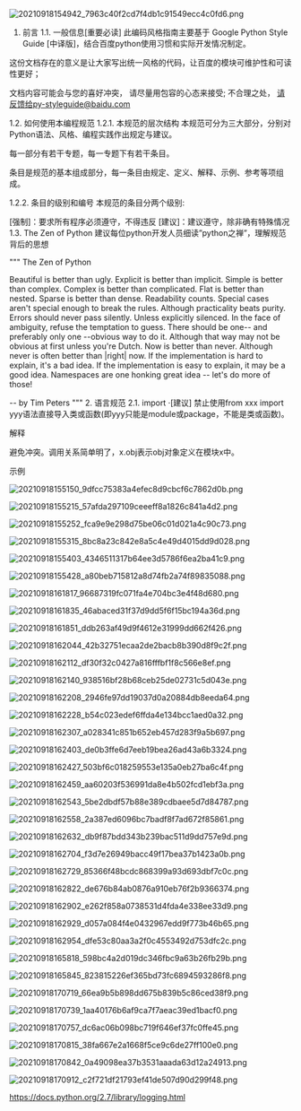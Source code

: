 ![20210918154942_7963c40f2cd7f4db1c91549ecc4c0fd6.png](https://zjj-1307432767.cos.ap-shanghai.myqcloud.com/20210918154942_7963c40f2cd7f4db1c91549ecc4c0fd6.png?q-sign-algorithm=sha1&q-ak=AKIDvgBQO5VeWZMs74l8G7gyzjCPL1RbU5PU&q-sign-time=1631951382;1663487382&q-key-time=1631951382;1663487382&q-header-list=&q-url-param-list=&q-signature=522c781228e501a4a6dcc94985f8e26522f092ab)


1. 前言
1.1. 一般信息[重要必读]
此编码风格指南主要基于 Google Python Style Guide [中译版]，结合百度python使用习惯和实际开发情况制定。

这份文档存在的意义是让大家写出统一风格的代码，让百度的模块可维护性和可读性更好；

文档内容可能会与您的喜好冲突， 请尽量用包容的心态来接受; 不合理之处， 请反馈给py-styleguide@baidu.com

1.2. 如何使用本编程规范
1.2.1. 本规范的层次结构
本规范可分为三大部分，分别对Python语法、风格、编程实践作出规定与建议。

每一部分有若干专题，每一专题下有若干条目。

条目是规范的基本组成部分，每一条目由规定、定义、解释、示例、参考等项组成。

1.2.2. 条目的级别和编号
本规范的条目分两个级别:

[强制]：要求所有程序必须遵守，不得违反
[建议]：建议遵守，除非确有特殊情况
1.3. The Zen of Python
建议每位python开发人员细读”python之禅”，理解规范背后的思想

"""
The Zen of Python

 Beautiful is better than ugly.
 Explicit is better than implicit.
 Simple is better than complex.
 Complex is better than complicated.
 Flat is better than nested.
 Sparse is better than dense.
 Readability counts.
 Special cases aren't special enough to break the rules.
 Although practicality beats purity.
 Errors should never pass silently.
 Unless explicitly silenced.
 In the face of ambiguity, refuse the temptation to guess.
 There should be one-- and preferably only one --obvious way to do it.
 Although that way may not be obvious at first unless you're Dutch.
 Now is better than never.
 Although never is often better than |right| now.
 If the implementation is hard to explain, it's a bad idea.
 If the implementation is easy to explain, it may be a good idea.
 Namespaces are one honking great idea -- let's do more of those!

-- by Tim Peters
"""
2. 语言规范
2.1. import
·[建议] 禁止使用from xxx import yyy语法直接导入类或函数(即yyy只能是module或package，不能是类或函数)。

解释

避免冲突。调用关系简单明了，x.obj表示obj对象定义在模块x中。

示例


![20210918155150_9dfcc75383a4efec8d9cbcf6c7862d0b.png](https://zjj-1307432767.cos.ap-shanghai.myqcloud.com/20210918155150_9dfcc75383a4efec8d9cbcf6c7862d0b.png?q-sign-algorithm=sha1&q-ak=AKIDvgBQO5VeWZMs74l8G7gyzjCPL1RbU5PU&q-sign-time=1631951510;1663487510&q-key-time=1631951510;1663487510&q-header-list=&q-url-param-list=&q-signature=bfaf96ad39d15a0375d33efce00701a089e2b9ec)



![20210918155215_57afda297109ceeeff8a1826c841a4d2.png](https://zjj-1307432767.cos.ap-shanghai.myqcloud.com/20210918155215_57afda297109ceeeff8a1826c841a4d2.png?q-sign-algorithm=sha1&q-ak=AKIDvgBQO5VeWZMs74l8G7gyzjCPL1RbU5PU&q-sign-time=1631951535;1663487535&q-key-time=1631951535;1663487535&q-header-list=&q-url-param-list=&q-signature=1603b0efd06d93b0d25f8b1af78294aa93a4e1db)



![20210918155252_fca9e9e298d75be06c01d021a4c90c73.png](https://zjj-1307432767.cos.ap-shanghai.myqcloud.com/20210918155252_fca9e9e298d75be06c01d021a4c90c73.png?q-sign-algorithm=sha1&q-ak=AKIDvgBQO5VeWZMs74l8G7gyzjCPL1RbU5PU&q-sign-time=1631951571;1663487571&q-key-time=1631951571;1663487571&q-header-list=&q-url-param-list=&q-signature=4786c26079b45a815aaafb9fc9d306aae83b3e3e)


![20210918155315_8bc8a23c842e8a5c4e49d4015dd9d028.png](https://zjj-1307432767.cos.ap-shanghai.myqcloud.com/20210918155315_8bc8a23c842e8a5c4e49d4015dd9d028.png?q-sign-algorithm=sha1&q-ak=AKIDvgBQO5VeWZMs74l8G7gyzjCPL1RbU5PU&q-sign-time=1631951595;1663487595&q-key-time=1631951595;1663487595&q-header-list=&q-url-param-list=&q-signature=ba6aad4c83f8691c3a35fa582f155938cddcab5d)


![20210918155403_4346511317b64ee3d5786f6ea2ba41c9.png](https://zjj-1307432767.cos.ap-shanghai.myqcloud.com/20210918155403_4346511317b64ee3d5786f6ea2ba41c9.png?q-sign-algorithm=sha1&q-ak=AKIDvgBQO5VeWZMs74l8G7gyzjCPL1RbU5PU&q-sign-time=1631951643;1663487643&q-key-time=1631951643;1663487643&q-header-list=&q-url-param-list=&q-signature=81fe5152f897857b826075ba8c35e56b5fbd46d5)

![20210918155428_a80beb715812a8d74fb2a74f89835088.png](https://zjj-1307432767.cos.ap-shanghai.myqcloud.com/20210918155428_a80beb715812a8d74fb2a74f89835088.png?q-sign-algorithm=sha1&q-ak=AKIDvgBQO5VeWZMs74l8G7gyzjCPL1RbU5PU&q-sign-time=1631951668;1663487668&q-key-time=1631951668;1663487668&q-header-list=&q-url-param-list=&q-signature=181d5aefccf872789550178a1584426d029999be)

![20210918161817_96687319fc071fa4e704bc3e4f48d680.png](https://zjj-1307432767.cos.ap-shanghai.myqcloud.com/20210918161817_96687319fc071fa4e704bc3e4f48d680.png?q-sign-algorithm=sha1&q-ak=AKIDvgBQO5VeWZMs74l8G7gyzjCPL1RbU5PU&q-sign-time=1631953097;1663489097&q-key-time=1631953097;1663489097&q-header-list=&q-url-param-list=&q-signature=e82d57c647b4aced3c3ab245aa84170928ea5643)


![20210918161835_46abaced31f37d9dd5f6f15bc194a36d.png](https://zjj-1307432767.cos.ap-shanghai.myqcloud.com/20210918161835_46abaced31f37d9dd5f6f15bc194a36d.png?q-sign-algorithm=sha1&q-ak=AKIDvgBQO5VeWZMs74l8G7gyzjCPL1RbU5PU&q-sign-time=1631953114;1663489114&q-key-time=1631953114;1663489114&q-header-list=&q-url-param-list=&q-signature=c2b84cc8fa390fa8cede61b4f06e1197597c1ce0)

![20210918161851_ddb263af49d9f4612e31999dd662f426.png](https://zjj-1307432767.cos.ap-shanghai.myqcloud.com/20210918161851_ddb263af49d9f4612e31999dd662f426.png?q-sign-algorithm=sha1&q-ak=AKIDvgBQO5VeWZMs74l8G7gyzjCPL1RbU5PU&q-sign-time=1631953131;1663489131&q-key-time=1631953131;1663489131&q-header-list=&q-url-param-list=&q-signature=63d15f938cc18ecc8d4a36bbfeca879c1dfb259d)

![20210918162044_42b32751ecaa2de2bacb8b390d8f9c2f.png](https://zjj-1307432767.cos.ap-shanghai.myqcloud.com/20210918162044_42b32751ecaa2de2bacb8b390d8f9c2f.png?q-sign-algorithm=sha1&q-ak=AKIDvgBQO5VeWZMs74l8G7gyzjCPL1RbU5PU&q-sign-time=1631953244;1663489244&q-key-time=1631953244;1663489244&q-header-list=&q-url-param-list=&q-signature=4b99cef40d33f60994a163ecee831153d8a45e07)

![20210918162112_df30f32c0427a816fffbf1f8c566e8ef.png](https://zjj-1307432767.cos.ap-shanghai.myqcloud.com/20210918162112_df30f32c0427a816fffbf1f8c566e8ef.png?q-sign-algorithm=sha1&q-ak=AKIDvgBQO5VeWZMs74l8G7gyzjCPL1RbU5PU&q-sign-time=1631953271;1663489271&q-key-time=1631953271;1663489271&q-header-list=&q-url-param-list=&q-signature=76f9f9f5162beaba6592921d795598d8c518028b)


![20210918162140_938516bf28b68ceb25de02731c5d043e.png](https://zjj-1307432767.cos.ap-shanghai.myqcloud.com/20210918162140_938516bf28b68ceb25de02731c5d043e.png?q-sign-algorithm=sha1&q-ak=AKIDvgBQO5VeWZMs74l8G7gyzjCPL1RbU5PU&q-sign-time=1631953300;1663489300&q-key-time=1631953300;1663489300&q-header-list=&q-url-param-list=&q-signature=64cb0c4e0c9b69fc9a2dc755e31be8874a2094af)

![20210918162208_2946fe97dd19037d0a20884db8eeda64.png](https://zjj-1307432767.cos.ap-shanghai.myqcloud.com/20210918162208_2946fe97dd19037d0a20884db8eeda64.png?q-sign-algorithm=sha1&q-ak=AKIDvgBQO5VeWZMs74l8G7gyzjCPL1RbU5PU&q-sign-time=1631953327;1663489327&q-key-time=1631953327;1663489327&q-header-list=&q-url-param-list=&q-signature=4c11a67a6245b54d6f519fd9217ec7d37f9bb5d7)


![20210918162228_b54c023edef6ffda4e134bcc1aed0a32.png](https://zjj-1307432767.cos.ap-shanghai.myqcloud.com/20210918162228_b54c023edef6ffda4e134bcc1aed0a32.png?q-sign-algorithm=sha1&q-ak=AKIDvgBQO5VeWZMs74l8G7gyzjCPL1RbU5PU&q-sign-time=1631953348;1663489348&q-key-time=1631953348;1663489348&q-header-list=&q-url-param-list=&q-signature=6c3ea6d47c683873232a87e83fc5d6fd1c3a873a)


![20210918162307_a028341c851b652eb457d283f9a5b697.png](https://zjj-1307432767.cos.ap-shanghai.myqcloud.com/20210918162307_a028341c851b652eb457d283f9a5b697.png?q-sign-algorithm=sha1&q-ak=AKIDvgBQO5VeWZMs74l8G7gyzjCPL1RbU5PU&q-sign-time=1631953387;1663489387&q-key-time=1631953387;1663489387&q-header-list=&q-url-param-list=&q-signature=6e4a3eed043b0541cad4411ce87a57c7051ab66d)


![20210918162403_de0b3ffe6d7eeb19bea26ad43a6b3324.png](https://zjj-1307432767.cos.ap-shanghai.myqcloud.com/20210918162403_de0b3ffe6d7eeb19bea26ad43a6b3324.png?q-sign-algorithm=sha1&q-ak=AKIDvgBQO5VeWZMs74l8G7gyzjCPL1RbU5PU&q-sign-time=1631953443;1663489443&q-key-time=1631953443;1663489443&q-header-list=&q-url-param-list=&q-signature=9a6e696d1f903bc64f7afeace01a328abf0273a6)

![20210918162427_503bf6c018259553e135a0eb27ba6c4f.png](https://zjj-1307432767.cos.ap-shanghai.myqcloud.com/20210918162427_503bf6c018259553e135a0eb27ba6c4f.png?q-sign-algorithm=sha1&q-ak=AKIDvgBQO5VeWZMs74l8G7gyzjCPL1RbU5PU&q-sign-time=1631953467;1663489467&q-key-time=1631953467;1663489467&q-header-list=&q-url-param-list=&q-signature=033175ce8a05eb3222602594d2c07a33ab800fc9)



![20210918162459_aa60203f536991da8e4b502fcd1ebf3a.png](https://zjj-1307432767.cos.ap-shanghai.myqcloud.com/20210918162459_aa60203f536991da8e4b502fcd1ebf3a.png?q-sign-algorithm=sha1&q-ak=AKIDvgBQO5VeWZMs74l8G7gyzjCPL1RbU5PU&q-sign-time=1631953499;1663489499&q-key-time=1631953499;1663489499&q-header-list=&q-url-param-list=&q-signature=0d5934164cfe0607e6d3e5c5596f38a2e0e7ce7e)


![20210918162543_5be2dbdf57b88e389cdbaee5d7d84787.png](https://zjj-1307432767.cos.ap-shanghai.myqcloud.com/20210918162543_5be2dbdf57b88e389cdbaee5d7d84787.png?q-sign-algorithm=sha1&q-ak=AKIDvgBQO5VeWZMs74l8G7gyzjCPL1RbU5PU&q-sign-time=1631953543;1663489543&q-key-time=1631953543;1663489543&q-header-list=&q-url-param-list=&q-signature=4b01fea4cd9228cd3d49e6d4fdda868d3277df49)


![20210918162558_2a387ed6096bc7badf8f7ad672f85861.png](https://zjj-1307432767.cos.ap-shanghai.myqcloud.com/20210918162558_2a387ed6096bc7badf8f7ad672f85861.png?q-sign-algorithm=sha1&q-ak=AKIDvgBQO5VeWZMs74l8G7gyzjCPL1RbU5PU&q-sign-time=1631953558;1663489558&q-key-time=1631953558;1663489558&q-header-list=&q-url-param-list=&q-signature=fe22ef21c9a930a4e3e6a40c5d8a22c64a2d06e6)


![20210918162632_db9f87bdd343b239bac511d9dd757e9d.png](https://zjj-1307432767.cos.ap-shanghai.myqcloud.com/20210918162632_db9f87bdd343b239bac511d9dd757e9d.png?q-sign-algorithm=sha1&q-ak=AKIDvgBQO5VeWZMs74l8G7gyzjCPL1RbU5PU&q-sign-time=1631953592;1663489592&q-key-time=1631953592;1663489592&q-header-list=&q-url-param-list=&q-signature=a86903f631b2aa76cd98f6807b51df3c6526d46d)


![20210918162704_f3d7e26949bacc49f17bea37b1423a0b.png](https://zjj-1307432767.cos.ap-shanghai.myqcloud.com/20210918162704_f3d7e26949bacc49f17bea37b1423a0b.png?q-sign-algorithm=sha1&q-ak=AKIDvgBQO5VeWZMs74l8G7gyzjCPL1RbU5PU&q-sign-time=1631953624;1663489624&q-key-time=1631953624;1663489624&q-header-list=&q-url-param-list=&q-signature=4f6d263bdea176637edc8774a002af13eadf8a60)

![20210918162729_85366f48bcdc868399a93d693dbf7c0c.png](https://zjj-1307432767.cos.ap-shanghai.myqcloud.com/20210918162729_85366f48bcdc868399a93d693dbf7c0c.png?q-sign-algorithm=sha1&q-ak=AKIDvgBQO5VeWZMs74l8G7gyzjCPL1RbU5PU&q-sign-time=1631953649;1663489649&q-key-time=1631953649;1663489649&q-header-list=&q-url-param-list=&q-signature=86d4add9efb5502ad21e10eac4a5bcdc8398eb61)

![20210918162822_de676b84ab0876a910eb76f2b9366374.png](https://zjj-1307432767.cos.ap-shanghai.myqcloud.com/20210918162822_de676b84ab0876a910eb76f2b9366374.png?q-sign-algorithm=sha1&q-ak=AKIDvgBQO5VeWZMs74l8G7gyzjCPL1RbU5PU&q-sign-time=1631953702;1663489702&q-key-time=1631953702;1663489702&q-header-list=&q-url-param-list=&q-signature=72bb09148c33ad3602837349785395210677f29f)


![20210918162902_e262f858a0738531d4fda4e338ee33d9.png](https://zjj-1307432767.cos.ap-shanghai.myqcloud.com/20210918162902_e262f858a0738531d4fda4e338ee33d9.png?q-sign-algorithm=sha1&q-ak=AKIDvgBQO5VeWZMs74l8G7gyzjCPL1RbU5PU&q-sign-time=1631953742;1663489742&q-key-time=1631953742;1663489742&q-header-list=&q-url-param-list=&q-signature=938e1a0927b94c66b595a71645f112b966aec38e)


![20210918162929_d057a084f4e0432967edd9f773b46b65.png](https://zjj-1307432767.cos.ap-shanghai.myqcloud.com/20210918162929_d057a084f4e0432967edd9f773b46b65.png?q-sign-algorithm=sha1&q-ak=AKIDvgBQO5VeWZMs74l8G7gyzjCPL1RbU5PU&q-sign-time=1631953769;1663489769&q-key-time=1631953769;1663489769&q-header-list=&q-url-param-list=&q-signature=75d98604f5eae2635b1cc4d39ebc9e4f10759ae0)

![20210918162954_dfe53c80aa3a2f0c4553492d753dfc2c.png](https://zjj-1307432767.cos.ap-shanghai.myqcloud.com/20210918162954_dfe53c80aa3a2f0c4553492d753dfc2c.png?q-sign-algorithm=sha1&q-ak=AKIDvgBQO5VeWZMs74l8G7gyzjCPL1RbU5PU&q-sign-time=1631953794;1663489794&q-key-time=1631953794;1663489794&q-header-list=&q-url-param-list=&q-signature=dd050dad98f28d23ce258b131a7b0210264d1c08)



![20210918165818_598bc4a2d019dc346fbc9a63b26fb29b.png](https://zjj-1307432767.cos.ap-shanghai.myqcloud.com/20210918165818_598bc4a2d019dc346fbc9a63b26fb29b.png?q-sign-algorithm=sha1&q-ak=AKIDvgBQO5VeWZMs74l8G7gyzjCPL1RbU5PU&q-sign-time=1631955498;1663491498&q-key-time=1631955498;1663491498&q-header-list=&q-url-param-list=&q-signature=e7ac3c3c10681ea6d0bca497bad0103b864f093b)

![20210918165845_823815226ef365bd73fc6894593286f8.png](https://zjj-1307432767.cos.ap-shanghai.myqcloud.com/20210918165845_823815226ef365bd73fc6894593286f8.png?q-sign-algorithm=sha1&q-ak=AKIDvgBQO5VeWZMs74l8G7gyzjCPL1RbU5PU&q-sign-time=1631955525;1663491525&q-key-time=1631955525;1663491525&q-header-list=&q-url-param-list=&q-signature=9298e4e56ed8265cf8a099da5b27d61b796e7109)



![20210918170719_66ea9b5b898dd675b839b5c86ced38f9.png](https://zjj-1307432767.cos.ap-shanghai.myqcloud.com/20210918170719_66ea9b5b898dd675b839b5c86ced38f9.png?q-sign-algorithm=sha1&q-ak=AKIDvgBQO5VeWZMs74l8G7gyzjCPL1RbU5PU&q-sign-time=1631956039;1663492039&q-key-time=1631956039;1663492039&q-header-list=&q-url-param-list=&q-signature=fa043fb4fe2be7d92608763fa37aad1db57aece8)

![20210918170739_1aa40176b6af9ca7f7aeac39ed1bacf0.png](https://zjj-1307432767.cos.ap-shanghai.myqcloud.com/20210918170739_1aa40176b6af9ca7f7aeac39ed1bacf0.png?q-sign-algorithm=sha1&q-ak=AKIDvgBQO5VeWZMs74l8G7gyzjCPL1RbU5PU&q-sign-time=1631956059;1663492059&q-key-time=1631956059;1663492059&q-header-list=&q-url-param-list=&q-signature=36863b78c47a90402421492ac2d09c594bdce876)

![20210918170757_dc6ac06b098bc719f646ef37fc0ffe45.png](https://zjj-1307432767.cos.ap-shanghai.myqcloud.com/20210918170757_dc6ac06b098bc719f646ef37fc0ffe45.png?q-sign-algorithm=sha1&q-ak=AKIDvgBQO5VeWZMs74l8G7gyzjCPL1RbU5PU&q-sign-time=1631956077;1663492077&q-key-time=1631956077;1663492077&q-header-list=&q-url-param-list=&q-signature=cdc29e27a04cdbc648d8b581404ec15a63b1daca)

![20210918170815_38fa667e2a1668f5ce9c6de27ff100e0.png](https://zjj-1307432767.cos.ap-shanghai.myqcloud.com/20210918170815_38fa667e2a1668f5ce9c6de27ff100e0.png?q-sign-algorithm=sha1&q-ak=AKIDvgBQO5VeWZMs74l8G7gyzjCPL1RbU5PU&q-sign-time=1631956095;1663492095&q-key-time=1631956095;1663492095&q-header-list=&q-url-param-list=&q-signature=70f42021922e4e09a5cd42de6be2e03105eb2d6d)

![20210918170842_0a49098ea37b3531aaada63d12a24913.png](https://zjj-1307432767.cos.ap-shanghai.myqcloud.com/20210918170842_0a49098ea37b3531aaada63d12a24913.png?q-sign-algorithm=sha1&q-ak=AKIDvgBQO5VeWZMs74l8G7gyzjCPL1RbU5PU&q-sign-time=1631956122;1663492122&q-key-time=1631956122;1663492122&q-header-list=&q-url-param-list=&q-signature=533db3b37c67a72c607f59ecdc8ededad347aac4)

![20210918170912_c2f721df21793ef41de507d90d299f48.png](https://zjj-1307432767.cos.ap-shanghai.myqcloud.com/20210918170912_c2f721df21793ef41de507d90d299f48.png?q-sign-algorithm=sha1&q-ak=AKIDvgBQO5VeWZMs74l8G7gyzjCPL1RbU5PU&q-sign-time=1631956152;1663492152&q-key-time=1631956152;1663492152&q-header-list=&q-url-param-list=&q-signature=6e5bcabf632d92b591344ac2e426ff1c04d198e2)


https://docs.python.org/2.7/library/logging.html






